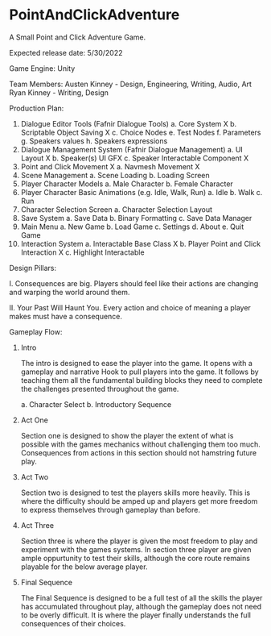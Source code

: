 # PointAndClickAdventure
 A Small Point and Click Adventure Game.


Expected release date: 5/30/2022


Game Engine: Unity


Team Members:
	Austen Kinney - Design, Engineering, Writing, Audio, Art
	Ryan Kinney - Writing, Design


Production Plan:
1. Dialogue Editor Tools (Fafnir Dialogue Tools)
	a. Core System X
	b. Scriptable Object Saving X
	c. Choice Nodes
	e. Test Nodes
	f. Parameters
	g. Speakers values
	h. Speakers expressions
2. Dialogue Management System (Fafnir Dialogue Management)
	a. UI Layout X
	b. Speaker(s) UI GFX
	c. Speaker Interactable Component X
3. Point and Click Movement X
	a. Navmesh Movement X
4. Scene Management
	a. Scene Loading
	b. Loading Screen
5. Player Character Models
	a. Male Character
	b. Female Character
6. Player Character Basic Animations (e.g. Idle, Walk, Run)
	a. Idle
	b. Walk
	c. Run
7. Character Selection Screen
	a. Character Selection Layout
8. Save System
	a. Save Data
	b. Binary Formatting
	c. Save Data Manager
9. Main Menu
	a. New Game
	b. Load Game
	c. Settings
	d. About
	e. Quit Game
10. Interaction System
	a. Interactable Base Class X
	b. Player Point and Click Interaction X
	c. Highlight Interactable



Design Pillars:

I. Consequences are big.
	Players should feel like their actions are changing and warping the world around them.

II. Your Past Will Haunt You.
	Every action and choice of meaning a player makes must have a consequence.


Gameplay Flow:

1. Intro

	The intro is designed to ease the player into the game. It opens with a gameplay and narrative Hook to pull players into the game. 
It follows by teaching them all the fundamental building blocks they need to complete the challenges presented throughout the game.

	a. Character Select
	b. Introductory Sequence

2. Act One

	Section one is designed to show the player the extent of what is possible with the games mechanics without challenging them too 
much. Consequences from actions in this section should not hamstring future play.

3. Act Two

	Section two is designed to test the players skills more heavily. This is where the difficulty should be amped up and players get
more freedom to express themselves through gameplay than before.

4. Act Three

	Section three is where the player is given the most freedom to play and experiment with the games systems. In section three player
are given ample oppurtunity to test their skills, although the core route remains playable for the below average player.

5. Final Sequence

	The Final Sequence is designed to be a full test of all the skills the player has accumulated throughout play, although the gameplay 
does not need to be overly difficult. It is where the player finally understands the full consequences of their choices.
